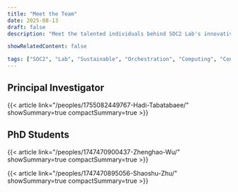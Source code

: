 ```yaml
---
title: "Meet the Team"
date: 2025-08-13
draft: false
description: "Meet the talented individuals behind SOC2 Lab's innovative research."

showRelatedContent: false

tags: ["SOC2", "Lab", "Sustainable", "Orchestration", "Computing", "Continuum", "UCD", "University College Dublin", "Research Group"]
---
```


## Principal Investigator

{{< article link="/peoples/1755082449767-Hadi-Tabatabaee/" showSummary=true compactSummary=true >}}

## PhD Students

{{< article link="/peoples/1747470900437-Zhenghao-Wu/" showSummary=true compactSummary=true >}}

{{< article link="/peoples/1747470895056-Shaoshu-Zhu/" showSummary=true compactSummary=true >}}